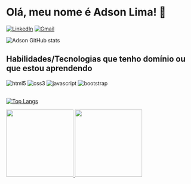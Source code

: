 # Olá, meu nome é Adson Lima! 👋

[![LinkedIn](https://img.shields.io/badge/LinkedIn-0077B5?style=for-the-badge&logo=linkedin&logoColor=white)](https://www.linkedin.com/in/adson-rodrigo-a92350111/)
[![Gmail](https://img.shields.io/badge/Gmail-D14836?style=for-the-badge&logo=gmail&logoColor=white)](mailto:adsonrodrigo93@gmail.com)


![Adson GitHub stats](https://github-readme-stats.vercel.app/api?username=adsonlima&show_icons=true&theme=blue-green)


## Habilidades/Tecnologias que tenho domínio ou que estou aprendendo

<div style="display: inline_block">
  <img align="center" alt="html5" src="https://img.shields.io/badge/HTML5-E34F26?style=for-the-badge&logo=html5&logoColor=white"/>
  <img align="center" alt="css3" src="https://img.shields.io/badge/CSS3-1572B6?style=for-the-badge&logo=css3&logoColor=white"/>
  <img align="center" alt="javascript" src="https://img.shields.io/badge/JavaScript-F7DF1E?style=for-the-badge&logo=javascript&logoColor=black"/>
  <img align="center" alt="bootstrap" src="https://img.shields.io/badge/Bootstrap-563D7C?style=for-the-badge&logo=bootstrap&logoColor=white"/>
</div><br/>

[![Top Langs](https://github-readme-stats.vercel.app/api/top-langs/?username=adsonlima&layout=compact&theme=blue-green)](https://github.com/adsonlima/github-readme-stats)

<div>
<a href="https://github.com/adsonlima">
<img height="180em" src="https://github-readme-stats.vercel.app/api/top-langs/?username=adsonlima&layout=compact&langs_count=7&theme=dracula"/>
<img height="180em" src="https://github-readme-stats.vercel.app/api?username=adsonlima&show_icons=true&theme=dracula&include_all_commits=true&count_private=true"/>
</div>
